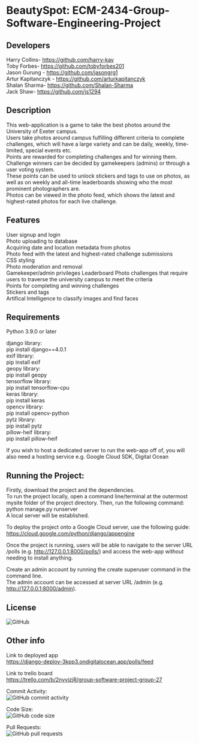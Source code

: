 # BeautySpot: ECM-2434-Group-Software-Engineering-Project

Developers
-----------
Harry Collins- https://github.com/harry-kav  
Toby Forbes- https://github.com/tobyforbes201  
Jason Gurung - https://github.com/jasongrg1  
Artur Kapitanczyk - https://github.com/arturkapitanczyk  
Shalan Sharma- https://github.com/Shalan-Sharma  
Jack Shaw- https://github.com/js1294  

Description
------------

This web-application is a game to take the best photos around the University of Exeter campus.  
Users take photos around campus fulfilling different criteria to complete challenges, which will have a large variety and can be daily, weekly, time-limited, special events etc.  
Points are rewarded for completing challenges and for winning them. Challenge winners can be decided by gamekeepers (admins) or through a user voting system.  
These points can be used to unlock stickers and tags to use on photos, as well as on weekly and all-time leaderboards showing who the most prominent photographers are.  
Photos can be viewed in the photo feed, which shows the latest and highest-rated photos for each live challenge.  

Features
-------------------------------

User signup and login  
Photo uploading to database     
Acquiring date and location metadata from photos  
Photo feed with the latest and highest-rated challenge submissions   
CSS styling   
Photo moderation and removal  
Gamekeeper/admin privileges
Leaderboard
Photo challenges that require users to traverse the university campus to meet the criteria   
Points for completing and winning challenges    
Stickers and tags      
Artifical Intelligence to classify images and find faces  

Requirements
-------------

Python 3.9.0 or later  

django library:  
	pip install django==4.0.1    
exif library:  
	pip install exif  
geopy library:  
	pip install geopy  
tensorflow library:  
	pip install tensorflow-cpu    
keras library:  
	pip install keras  
opencv library:  
	pip install opencv-python  
pytz library:  
	pip install pytz  
pillow-heif library:  
	pip install pillow-heif
  
If you wish to host a dedicated server to run the web-app off of, you will also need a hosting service e.g. Google Cloud SDK, Digital Ocean  

Running the Project:
--------------------

Firstly, download the project and the dependencies.  
To run the project locally, open a command line/terminal at the outermost mysite folder of the project directory. Then, run the following command:  
	python manage.py runserver  
A local server will be established.  

To deploy the project onto a Google Cloud server, use the following guide:  
	https://cloud.google.com/python/django/appengine  
	  
Once the project is running, users will be able to navigate to the server URL /polls (e.g. http://127.0.0.1:8000/polls/) and access the web-app without needing to install anything.  

Create an admin account by running the create superuser command in the command line.  
The admin account can be accessed at server URL /admin (e.g. http://127.0.0.1:8000/admin).  

License
-------

<img alt="GitHub" src="https://img.shields.io/github/license/js1294/ECM-2434-Group-Software-Engineering-Project">

Other info
----------

Link to deployed app  
https://django-deploy-3kpp3.ondigitalocean.app/polls/feed

Link to trello board  
https://trello.com/b/2nyvjzjR/group-software-project-group-27

Commit Activity:  
<img alt="GitHub commit activity" src="https://img.shields.io/github/commit-activity/y/js1294/ECM-2434-Group-Software-Engineering-Project">  
  
Code Size:  
<img alt="GitHub code size" src="https://img.shields.io/github/languages/code-size/js1294/ECM-2434-Group-Software-Engineering-Project">  
  
Pull Requests:  
<img alt="GitHub pull requests" src="https://badgen.net/github/prs/js1294/ECM-2434-Group-Software-Engineering-Project">  
	

